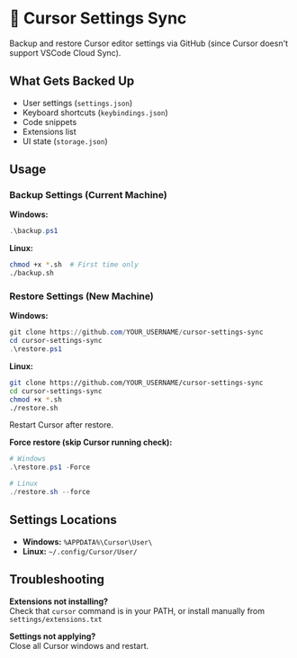 # 🔄 Cursor Settings Sync

Backup and restore Cursor editor settings via GitHub (since Cursor doesn't support VSCode Cloud Sync).

## What Gets Backed Up

- User settings (`settings.json`)
- Keyboard shortcuts (`keybindings.json`)
- Code snippets
- Extensions list
- UI state (`storage.json`)

## Usage

### Backup Settings (Current Machine)

**Windows:**
```powershell
.\backup.ps1
```

**Linux:**
```bash
chmod +x *.sh  # First time only
./backup.sh
```

### Restore Settings (New Machine)

**Windows:**
```powershell
git clone https://github.com/YOUR_USERNAME/cursor-settings-sync
cd cursor-settings-sync
.\restore.ps1
```

**Linux:**
```bash
git clone https://github.com/YOUR_USERNAME/cursor-settings-sync
cd cursor-settings-sync
chmod +x *.sh
./restore.sh
```

Restart Cursor after restore.

**Force restore (skip Cursor running check):**
```powershell
# Windows
.\restore.ps1 -Force

# Linux
./restore.sh --force
```

## Settings Locations

- **Windows:** `%APPDATA%\Cursor\User\`
- **Linux:** `~/.config/Cursor/User/`

## Troubleshooting

**Extensions not installing?**  
Check that `cursor` command is in your PATH, or install manually from `settings/extensions.txt`

**Settings not applying?**  
Close all Cursor windows and restart.
